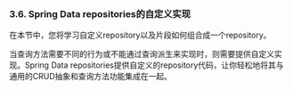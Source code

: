 ### 3.6. Spring Data repositories的自定义实现

在本节中，您将学习自定义repository以及片段如何组合成一个repository。

当查询方法需要不同的行为或不能通过查询派生来实现时，则需要提供自定义实现。Spring Data repositories提供自定义的repository代码，让你轻松地将其与通用的CRUD抽象和查询方法功能集成在一起。

